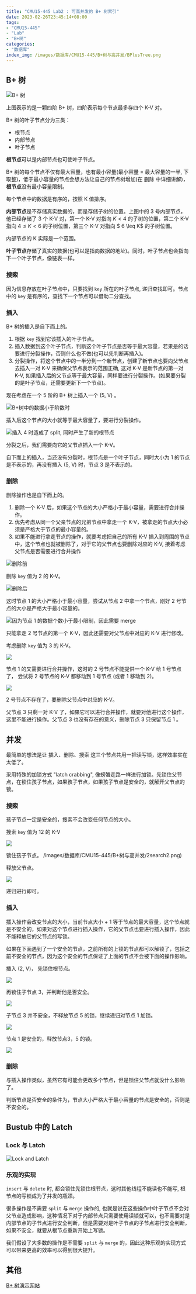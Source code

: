 ```yaml
---
title: "CMU15-445 Lab2 : 可高并发的 B+ 树索引"
date: 2023-02-26T23:45:14+08:00
tags:
- "CMU15-445"
- "Lab"
- "B+树"
categories:
- "数据库"
index_img: /images/数据库/CMU15-445/B+树与高并发/BPlusTree.png
---
```


## B+ 树

![B+ 树](/images/数据库/CMU15-445/B+树与高并发/BPlusTree.png)

上图表示的是一颗四阶 B+ 树，四阶表示每个节点最多存四个 K-V 对。

B+ 树的叶子节点分为三类：

- 根节点
- 内部节点
- 叶子节点

**根节点**可以是内部节点也可使叶子节点。

B+ 树的每个节点不仅有最大容量，也有最小容量(最小容量 = 最大容量的一半, 下取整)，低于最小容量的节点会想方法让自己的节点树增加(在 删除 中详细讲解)，**根节点**没有最小容量限制。

每个节点中的数据是有序的，按照 K 值排序。

**内部节点**是不存储真实数据的，而是存储子树的位置。上图中的 3 号内部节点，他已经存储了 3 个 K-V 对，第一个 K-V 对指向 $K < 4$ 的子树的位置，第二个 K-V 指向 $4 \leq K < 6$ 的子树位置，第三个 K-V 对指向 $ 6 \leq K$ 的子树位置。

内部节点的 K 实际是一个范围。

**叶子节点**存储了真实的数据(也可以是指向数据的地址)。同时，叶子节点也会指向下一个叶子节点，像链表一样。

### 搜索

因为信息存放在叶子节点中，只要找到 `key` 所在的叶子节点, 递归查找即可。节点中的 `key` 是有序的，查找下一个节点可以借助二分查找。

### 插入

B+ 树的插入是自下而上的。

1. 根据 `key` 找到它该插入的叶子节点。
2. 插入数据到这个叶子节点，判断这个叶子节点是否等于最大容量，若果是的话要进行分裂操作，否则什么也不做(也可以先判断再插入)。
3. 分裂操作，将这个节点中的一半分到一个新节点，创建了新节点也要向父节点去插入一对 K-V 来确保父节点表示的范围正确, 这对 K-V 是新节点的第一对 K-V, 如果插入后的父节点等于最大容量，同样要进行分裂操作。(如果要分裂的是叶子节点，还需要更新下一个节点)。

现在考虑在一个 5 阶的 B+ 树上插入一个 (5, V) 。

![B+树中的数据小于阶数时](/images/数据库/CMU15-445/B+树与高并发/insert1.png)

插入后这个节点的大小就等于最大容量了，要进行分裂操作。

![插入 4 时造成了 `split`, 同时产生了新的根节点](/images/数据库/CMU15-445/B+树与高并发/insert2.png)

分裂之后，我们需要向它的父节点插入一个 K-V。

自下而上的插入，当还没有分裂时，根节点是一个叶子节点，同时大小为 1 的节点是不表示的，再没有插入 (5, V) 时，节点 3 是不表示的。

### 删除

删除操作也是自下而上的。

1. 删除一个 K-V 后，如果这个节点的大小严格小于最小容量，需要进行合并操作。
2. 优先考虑从同一个父亲节点的兄弟节点中拿走一个 K-V，被拿走的节点大小必须是严格大于节点的最小容量的。
3. 如果不能进行拿走节点的操作，就要考虑把自己的所有 K-V 插入到周围的节点中，这个节点也就被删除了，对于它的父节点也要删除对应的 K-V, 接着考虑父节点是否需要进行合并操作

![删除前](/images/数据库/CMU15-445/B+树与高并发/insert2.png)

删除 `key` 值为 2 的 K-V。

![删除后](/images/数据库/CMU15-445/B+树与高并发/erase1.png)

这时节点 1 的大小严格小于最小容量，尝试从节点 2 中拿一个节点，刚好 2 号节点的大小是严格大于最小容量的。

![因为节点 1 的数据个数小于最小限制，因此需要 `merge`](/images/数据库/CMU15-445/B+树与高并发/erase2.png)

只能拿走 2 号节点的第一个 K-V，因此还需要对父节点中对应的 K-V 进行修改。

考虑删除 `key` 值为 3 的 K-V。

![](/images/数据库/CMU15-445/B+树与高并发/erase3.png)

节点 1 的又需要进行合并操作，这时的 2 号节点不能提供一个 K-V 给 1 号节点了， 尝试将 2 号节点的 K-V 都移动到 1 号节点 (或者 1 移动到 2)。

![](/images/数据库/CMU15-445/B+树与高并发/erase4.png)

2 号节点不存在了，要删除父节点中对应的 K-V。

父节点 3 只剩一对 K-V 了，如果它可以进行合并操作，就要对他进行这个操作，这里不能进行操作。父节点 3 也没有存在的意义，删除节点 3 只保留节点 1 。
## 并发 

最简单的想法是让 插入、删除、搜索 这三个节点共用一把读写锁，这样效率实在太低了。

采用特殊的加锁方式 "latch crabbing", 像螃蟹走路一样进行加锁。先锁住父节点，在锁住孩子节点，如果孩子节点，如果孩子节点是安全的，就解开父节点的锁。

### 搜索

孩子节点一定是安全的，搜索不会改变任何节点的大小。

搜索 `key` 值为 12 的 K-V

![](/images/数据库/CMU15-445/B+树与高并发/2search1.png)

锁住孩子节点。
![]()/images/数据库/CMU15-445/B+树与高并发/2search2.png)

释放父节点。

![](/images/数据库/CMU15-445/B+树与高并发/2search3.png)

递归进行即可。

### 插入

插入操作会改变节点的大小，当前节点大小 + 1 等于节点的最大容量，这个节点就是不安全的，如果对这个节点进行插入操作，它的父节点也要进行插入操作，因此不能释放它的父节点的写锁。

如果在下面遇到了一个安全的节点，之前所有的上锁的节点都可以解锁了，包括之前不安全的节点，因为这个安全的节点保证了上面的节点不会被下面的操作影响。

插入 (2, V)， 先锁住根节点。

![](/images/数据库/CMU15-445/B+树与高并发/2insert1.png)

再锁住子节点 3，并判断他是否安全。

![](/images/数据库/CMU15-445/B+树与高并发/2insert2.png)

子节点 3 并不安全，不释放节点 5 的锁，继续递归对节点 1 加锁。

![](/images/数据库/CMU15-445/B+树与高并发/2insert3.png)

节点 1 是安全的，释放节点3，5 的锁。

![](/images/数据库/CMU15-445/B+树与高并发/2insert4.png)

### 删除

与插入操作类似，虽然它有可能会更改多个节点，但是锁住父节点就没什么影响了。

判断节点是否安全的条件为，节点大小严格大于最小容量的节点是安全的，否则是不安全的。

## Bustub 中的 Latch

### Lock 与 Latch

![Lock and Latch](/images/数据库/CMU15-445/B+树与高并发/lock-latch.png)

### 乐观的实现

`insert` 与 `delete` 时, 都会锁住先锁住根节点，这时其他线程不能读也不能写, 根节点的写锁成为了并发的瓶颈。

很多操作是不需要 `split` 与 `merge` 操作的, 也就是说在这些操作中叶子节点不会对父节点造成影响，这种情况下对于内部节点只需要使用读锁就可以，也不需要对是内部节点的子节点进行安全判断，但是需要对是叶子节点的子节点进行安全判断，如果不安全，就要从根节点重新开始上写锁。

我们假设了大多数的操作是不需要 `split` 与 `merge` 的，因此这种乐观的实现方式可以带来更高的效率可以得到很大提升。

## 其他

[B+ 树演示网站](https://www.cs.usfca.edu/~galles/visualization/BPlusTree.html)

